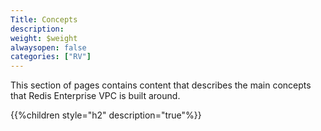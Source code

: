 ```yaml
---
Title: Concepts
description: 
weight: $weight
alwaysopen: false
categories: ["RV"]
---
```

This section of pages contains content that describes the main concepts
that Redis Enterprise VPC is built around.

{{%children style="h2" description="true"%}}